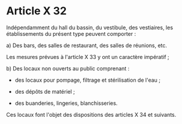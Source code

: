 # Article X 32

Indépendamment du hall du bassin, du vestibule, des vestiaires, les établissements du présent type peuvent comporter :

a) Des bars, des salles de restaurant, des salles de réunions, etc.

Les mesures prévues à l'article X 33 y ont un caractère impératif ;

b) Des locaux non ouverts au public comprenant :

- des locaux pour pompage, filtrage et stérilisation de l'eau ;

- des dépôts de matériel ;

- des buanderies, lingeries, blanchisseries.

Ces locaux font l'objet des dispositions des articles X 34 et suivants.
